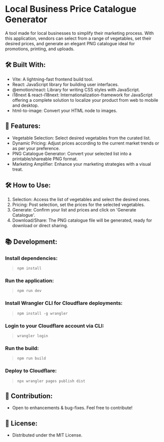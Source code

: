 # Local Business Price Catalogue Generator

A tool made for local businesses to simplify their marketing process. With this application, vendors can select from a range of vegetables, set their desired prices, and generate an elegant PNG catalogue ideal for promotions, printing, and uploads.

## 🛠️ Built With:

- Vite: A lightning-fast frontend build tool.
- React: JavaScript library for building user interfaces.
- @emotion/react: Library for writing CSS styles with JavaScript.
- i18next & react-i18next: Internationalization-framework for JavaScript offering a complete solution to localize your product from web to mobile and desktop.
- html-to-image: Convert your HTML node to images.

## 🌱 Features:

- Vegetable Selection: Select desired vegetables from the curated list.
- Dynamic Pricing: Adjust prices according to the current market trends or as per your preference.
- PNG Catalogue Generator: Convert your selected list into a printable/shareable PNG format.
- Marketing Amplifier: Enhance your marketing strategies with a visual treat.

## 🛠️ How to Use:

1. Selection: Access the list of vegetables and select the desired ones.
2. Pricing: Post selection, set the prices for the selected vegetables.
3. Generate: Confirm your list and prices and click on 'Generate Catalogue'.
4. Download/Share: The PNG catalogue file will be generated, ready for download or direct sharing.

## 📚 Development:

### Install dependencies:

> `npm install`

### Run the application:

> `npm run dev`

### Install Wrangler CLI for Cloudflare deployments:

> `npm install -g wrangler`

### Login to your Cloudflare account via CLI:

> `wrangler login`

### Run the build:

> `npm run build`

### Deploy to Cloudflare:

> `npx wrangler pages publish dist`

## 🙌 Contribution:

- Open to enhancements & bug-fixes. Feel free to contribute!

## 🔐 License:

- Distributed under the MIT License.
